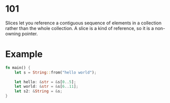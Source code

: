 
# 101

Slices let you reference a contiguous sequence of elements in a collection rather than 
the whole collection. A slice is a kind of reference, so it is a non-owning pointer.

# Example

```rust
fn main() {
    let s = String::from("hello world");
    
    let hello: &str = &s[0..5];
    let world: &str = &s[6..11];
    let s2: &String = &s;
}
```

